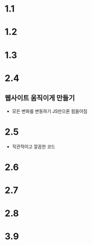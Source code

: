 # 1.1

# 1.2

# 1.3

# 2.4

## 웹사이트 움직이게 만들기

- 모든 변화를 변동하기 JS만으론 힘들어짐

# 2.5

- 직관적이고 깔끔한 코드

# 2.6

# 2.7

# 2.8

# 3.9
